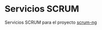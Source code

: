 # Servicios SCRUM

Servicios SCRUM para el proyecto [scrum-ng](https://github.com/snakeful/scrum-ng)